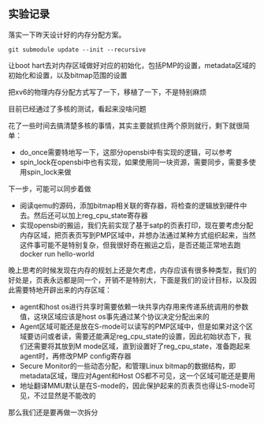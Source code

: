 ## 实验记录
落实一下昨天设计好的内存分配方案。
```
git submodule update --init --recursive
```
让boot hart去对内存区域做好对应的初始化，包括PMP的设置，metadata区域的初始化和设置，以及bitmap范围的设置

把xv6的物理内存分配方式写了一下，移植了一下，不是特别麻烦

目前已经通过了多核的测试，看起来没啥问题

花了一些时间去搞清楚多核的事情，其实主要就抓住两个原则就行，剩下就很简单：
- do_once需要特地写一下，这部分opensbi中有实现的逻辑，可以参考
- spin_lock在opensbi中也有实现，如果使用同一块资源，需要同步，需要多使用spin_lock来做

下一步，可能可以同步着做
- 阅读qemu的源码，添加bitmap相关联的寄存器，将检查的逻辑放到硬件中去。然后还可以加上reg_cpu_state寄存器
- 实现opensbi的搬运，我们先前实现了基于satp的页表打印，现在要考虑分配内存区域，把页表页写到PMP区域中，并想办法通过某种方式组织起来，当然这件事可能不是特别复杂，但我很好奇在搬运之后，是否还能正常地去跑docker run hello-world

晚上思考的时候发现在内存的规划上还是欠考虑，内存应该有很多种类型，我们的好处是，页表永远都是同一个，开销不是特别大，下面是我们的设计目标，以及因此需要特地开辟出来的内存区域：
- agent和host os进行共享时需要依赖一块共享内存用来传递系统调用的参数值，这块区域应该是host os事先通过某个协议决定分配出来的
- Agent区域可能还是放在S-mode可以读写的PMP区域中，但是如果对这个区域要访问或者读，需要还能满足reg_cpu_state的设置，因此初始状态下，我们还需要将其放到M mode区域，直到设置好了reg_cpu_state，准备跑起来agent时，再修改PMP config寄存器
- Secure Monitor的一些动态分配，和管理Linux bitmap的数据结构，即metadata区域，理应对Agent和Host OS都不可见，这一个区域可能还是要用
- 地址翻译MMU默认是在S-mode的，因此保护起来的页表页也得让S-mode可见，不过显然是不能改的

那么我们还是要再做一次拆分